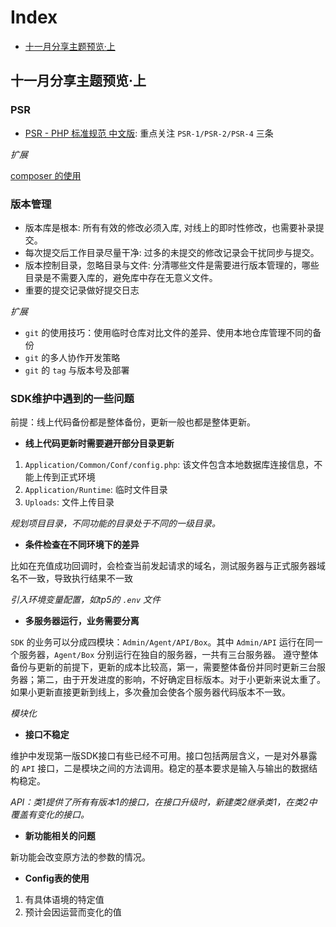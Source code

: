 # Index
- [十一月分享主题预览·上](#tag1)

<h2 id="tag1">十一月分享主题预览·上</h2>

### PSR
- [PSR - PHP 标准规范 中文版](https://github.com/summerblue/psr.phphub.org/tree/master/psrs): 重点关注 `PSR-1/PSR-2/PSR-4` 三条

*扩展*

[composer 的使用](http://docs.phpcomposer.com/)

### 版本管理
- 版本库是根本: 所有有效的修改必须入库, 对线上的即时性修改，也需要补录提交。
- 每次提交后工作目录尽量干净: 过多的未提交的修改记录会干扰同步与提交。
- 版本控制目录，忽略目录与文件: 分清哪些文件是需要进行版本管理的，哪些目录是不需要入库的，避免库中存在无意义文件。
- 重要的提交记录做好提交日志

*扩展*
- `git` 的使用技巧：使用临时仓库对比文件的差异、使用本地仓库管理不同的备份
- `git` 的多人协作开发策略
- `git` 的 `tag` 与版本号及部署

### SDK维护中遇到的一些问题

前提：线上代码备份都是整体备份，更新一般也都是整体更新。

- **线上代码更新时需要避开部分目录更新**

1. `Application/Common/Conf/config.php`: 该文件包含本地数据库连接信息，不能上传到正式环境
1. `Application/Runtime`: 临时文件目录
1. `Uploads`: 文件上传目录

*规划项目目录，不同功能的目录处于不同的一级目录。*

- **条件检查在不同环境下的差异**

比如在充值成功回调时，会检查当前发起请求的域名，测试服务器与正式服务器域名不一致，导致执行结果不一致

*引入环境变量配置，如tp5的 `.env` 文件*

- **多服务器运行，业务需要分离**

`SDK` 的业务可以分成四模块：`Admin/Agent/API/Box`。其中 `Admin/API` 运行在同一个服务器，`Agent/Box` 分别运行在独自的服务器，一共有三台服务器。
遵守整体备份与更新的前提下，更新的成本比较高，第一，需要整体备份并同时更新三台服务器；第二，由于开发进度的影响，不好确定目标版本。对于小更新来说太重了。
如果小更新直接更新到线上，多次叠加会使各个服务器代码版本不一致。

*模块化*

- **接口不稳定**

维护中发现第一版SDK接口有些已经不可用。接口包括两层含义，一是对外暴露的 `API` 接口，二是模块之间的方法调用。稳定的基本要求是输入与输出的数据结构稳定。

*API：类1提供了所有有版本1的接口，在接口升级时，新建类2继承类1，在类2中覆盖有变化的接口。*

- **新功能相关的问题**

新功能会改变原方法的参数的情况。

- **Config表的使用**

1. 有具体语境的特定值
1. 预计会因运营而变化的值